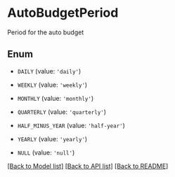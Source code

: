 # AutoBudgetPeriod

Period for the auto budget

## Enum

* `DAILY` (value: `'daily'`)

* `WEEKLY` (value: `'weekly'`)

* `MONTHLY` (value: `'monthly'`)

* `QUARTERLY` (value: `'quarterly'`)

* `HALF_MINUS_YEAR` (value: `'half-year'`)

* `YEARLY` (value: `'yearly'`)

* `NULL` (value: `'null'`)

[[Back to Model list]](../README.md#documentation-for-models) [[Back to API list]](../README.md#documentation-for-api-endpoints) [[Back to README]](../README.md)


